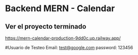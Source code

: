 # Backend MERN - Calendar

## Ver el proyecto terminado
https://mern-calendar-production-9dd0c.up.railway.app/

#Usuario de Testeo
Email: test@google.com
password: 123456
